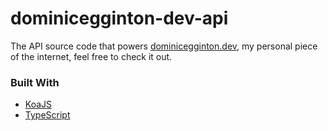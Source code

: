 # dominicegginton-dev-api

The API source code that powers [dominicegginton.dev](https://dominicegginton.dev), my personal piece of the internet, feel free to check it out.

### Built With

- [KoaJS](https://github.com/koajs/koa)
- [TypeScript](https://github.com/microsoft/TypeScript)
